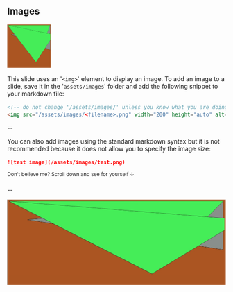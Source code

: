 ## Images

<img src="/assets/images/test.png" width="100" height="100" alt="test image">

This slide uses an '`<img>`' element to display an image. To add an image to a slide, save it in the '`assets/images`' folder and add the following snippet to your markdown file:

```html
<!-- do not change '/assets/images/' unless you know what you are doing -->
<img src="/assets/images/<filename>.png" width="200" height="auto" alt="test image">
```

--

You can also add images using the standard markdown syntax but it is not recommended because it does not allow you to specify the image size:

```md
![test image](/assets/images/test.png)
```

<sup>Don't believe me? Scroll down and see for yourself &darr;</sup>

--

![test image](/assets/images/test.png)

